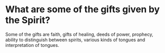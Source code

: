 # What are some of the gifts given by the Spirit?

Some of the gifts are faith, gifts of healing, deeds of power, prophecy, ability to distinguish between spirits, various kinds of tongues and interpretation of tongues.

